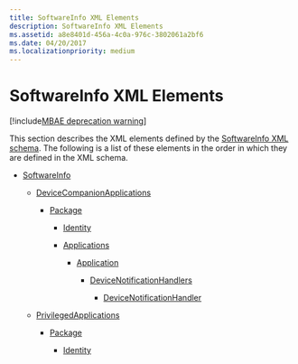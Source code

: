 ```yaml
---
title: SoftwareInfo XML Elements
description: SoftwareInfo XML Elements
ms.assetid: a8e8401d-456a-4c0a-976c-3802061a2bf6
ms.date: 04/20/2017
ms.localizationpriority: medium
---
```


# SoftwareInfo XML Elements

[!include[MBAE deprecation warning](mbae-deprecation-warning.md)]

This section describes the XML elements defined by the [SoftwareInfo XML schema](softwareinfo-xml-schema.md). The following is a list of these elements in the order in which they are defined in the XML schema.

-   [SoftwareInfo](softwareinfo.md)

    -   [DeviceCompanionApplications](devicecompanionapplications.md)

        -   [Package](package.md)

            -   [Identity](identity.md)

            -   [Applications](applications.md)

                -   [Application](application-softwareinfo-schema.md)

                    -   [DeviceNotificationHandlers](devicenotificationhandlers.md)

                        -   [DeviceNotificationHandler](devicenotificationhandler.md)

    -   [PrivilegedApplications](privilegedapplications.md)

        -   [Package](package-privapps.md)

            -   [Identity](identity-privapps.md)

 

 





